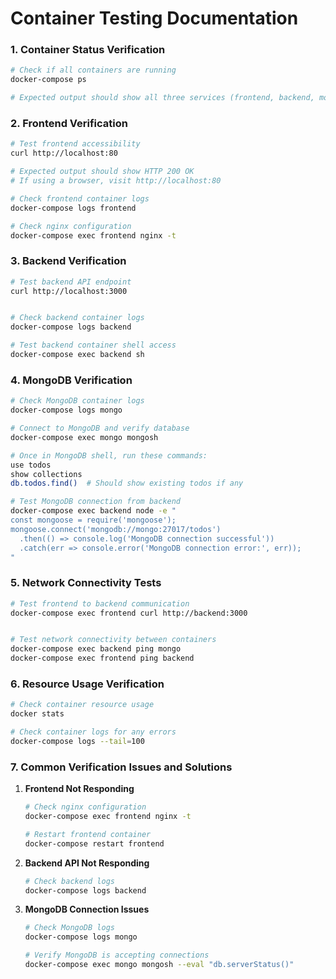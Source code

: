 # Container Testing Documentation


### 1. Container Status Verification

```bash
# Check if all containers are running
docker-compose ps

# Expected output should show all three services (frontend, backend, mongo) as "Up"
```

### 2. Frontend Verification

```bash
# Test frontend accessibility
curl http://localhost:80

# Expected output should show HTTP 200 OK
# If using a browser, visit http://localhost:80

# Check frontend container logs
docker-compose logs frontend

# Check nginx configuration
docker-compose exec frontend nginx -t
```

### 3. Backend Verification

```bash
# Test backend API endpoint
curl http://localhost:3000


# Check backend container logs
docker-compose logs backend

# Test backend container shell access
docker-compose exec backend sh
```

### 4. MongoDB Verification

```bash
# Check MongoDB container logs
docker-compose logs mongo

# Connect to MongoDB and verify database
docker-compose exec mongo mongosh

# Once in MongoDB shell, run these commands:
use todos
show collections
db.todos.find()  # Should show existing todos if any

# Test MongoDB connection from backend
docker-compose exec backend node -e "
const mongoose = require('mongoose');
mongoose.connect('mongodb://mongo:27017/todos')
  .then(() => console.log('MongoDB connection successful'))
  .catch(err => console.error('MongoDB connection error:', err));
"
```

### 5. Network Connectivity Tests

```bash
# Test frontend to backend communication
docker-compose exec frontend curl http://backend:3000


# Test network connectivity between containers
docker-compose exec backend ping mongo
docker-compose exec frontend ping backend
```


### 6. Resource Usage Verification

```bash
# Check container resource usage
docker stats

# Check container logs for any errors
docker-compose logs --tail=100
```

### 7. Common Verification Issues and Solutions

1. **Frontend Not Responding**
   ```bash
   # Check nginx configuration
   docker-compose exec frontend nginx -t
   
   # Restart frontend container
   docker-compose restart frontend
   ```

2. **Backend API Not Responding**
   ```bash
   # Check backend logs
   docker-compose logs backend
   

   ```

3. **MongoDB Connection Issues**
   ```bash
   # Check MongoDB logs
   docker-compose logs mongo
   
   # Verify MongoDB is accepting connections
   docker-compose exec mongo mongosh --eval "db.serverStatus()"
   ```


```
